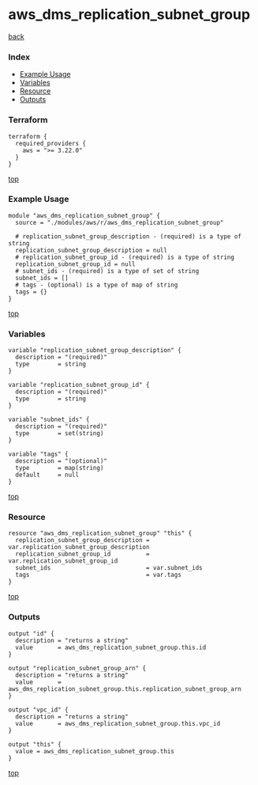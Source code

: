 # aws_dms_replication_subnet_group
[back](../aws.md)
### Index
- [Example Usage](#example-usage)
- [Variables](#variables)
- [Resource](#resource)
- [Outputs](#outputs)
### Terraform
```hcl
terraform {
  required_providers {
    aws = ">= 3.22.0"
  }
}
```
[top](#index)
### Example Usage
```hcl
module "aws_dms_replication_subnet_group" {
  source = "./modules/aws/r/aws_dms_replication_subnet_group"

  # replication_subnet_group_description - (required) is a type of string
  replication_subnet_group_description = null
  # replication_subnet_group_id - (required) is a type of string
  replication_subnet_group_id = null
  # subnet_ids - (required) is a type of set of string
  subnet_ids = []
  # tags - (optional) is a type of map of string
  tags = {}
}
```
[top](#index)
### Variables
```hcl
variable "replication_subnet_group_description" {
  description = "(required)"
  type        = string
}

variable "replication_subnet_group_id" {
  description = "(required)"
  type        = string
}

variable "subnet_ids" {
  description = "(required)"
  type        = set(string)
}

variable "tags" {
  description = "(optional)"
  type        = map(string)
  default     = null
}
```
[top](#index)

### Resource
```hcl
resource "aws_dms_replication_subnet_group" "this" {
  replication_subnet_group_description = var.replication_subnet_group_description
  replication_subnet_group_id          = var.replication_subnet_group_id
  subnet_ids                           = var.subnet_ids
  tags                                 = var.tags
}
```
[top](#index)
### Outputs
```hcl
output "id" {
  description = "returns a string"
  value       = aws_dms_replication_subnet_group.this.id
}

output "replication_subnet_group_arn" {
  description = "returns a string"
  value       = aws_dms_replication_subnet_group.this.replication_subnet_group_arn
}

output "vpc_id" {
  description = "returns a string"
  value       = aws_dms_replication_subnet_group.this.vpc_id
}

output "this" {
  value = aws_dms_replication_subnet_group.this
}
```
[top](#index)
